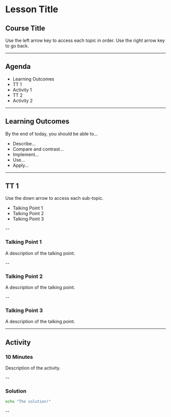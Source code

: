 # Lesson Title

## Course Title

Use the left arrow key to access each topic in order. Use the right arrow key to go back.

---

## Agenda

- Learning Outcomes
- TT 1
- Activity 1
- TT 2
- Activity 2

---

## Learning Outcomes

By the end of today, you should be able to...

- Describe...
- Compare and contrast...
- Implement...
- Use...
- Apply...

---

## TT 1

Use the down arrow to access each sub-topic.

- Talking Point 1
- Talking Point 2
- Talking Point 3

--

### Talking Point 1

A description of the talking point.

--

### Talking Point 2

A description of the talking point.

--

### Talking Point 3

A description of the talking point.

---

## Activity

### 10 Minutes

Description of the activity.

--

### Solution

```bash
echo "The solution!"
```

--
